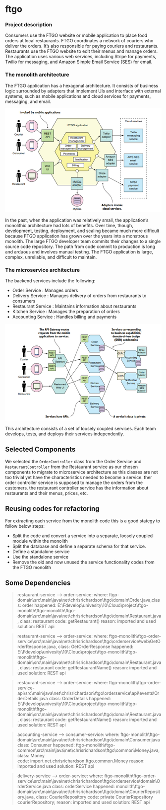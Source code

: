 # ftgo
### Project description 
Consumers use the FTGO website or mobile application to place food orders at local restaurants. FTGO coordinates a network of couriers who deliver the orders. It’s also responsible for paying couriers and restaurants. Restaurants use the FTGO website to edit their menus and manage orders. The application uses various web services, including Stripe for payments, Twilio for messaging, and Amazon Simple Email Service (SES) for email.
### The monolith architecture
The FTGO application has a hexagonal architecture. It consists of business logic surrounded by adapters that implement UIs and interface with external systems, such as mobile applications and cloud services for payments, messaging, and email.

<img src="smallmonolith_version.png">

In the past, when the application was relatively small, the application’s monolithic architecture had lots of benefits. Over time, though, development, testing, deployment, and scaling became much more difficult because FTGO application has grown over the years into a monstrous monolith.
The large FTGO developer team commits their changes to a single source code repository. The path from code commit to production is long and arduous and involves manual testing. The FTGO application is large, complex, unreliable, and difficult to maintain.
### The microservice architecture
The backend services include the following:
- Order Service : Manages orders
- Delivery Service : Manages delivery of orders from restaurants to consumers
- Restaurant Service : Maintains information about restaurants
- Kitchen Service : Manages the preparation of orders
- Accounting Service : Handles billing and payments

<img src="1.png">

This architecture consists of a set of loosely coupled services. Each team develops, tests, and deploys their services independently.

## Selected Components
We selected the `OrderController` class from the Order Service and `RestaurantController` from the Restaurant service as our chosen components to migrate to microservice architecture as this classes are not too trivial yet have the characteristics needed to become a service.
ther order controller service is supposed to manage the orders from the customers.
the restaurant controller service has the information about restaurants and their menus, prices, etc.

## Reusing codes for refactoring
For extracting each service from the monolith code this is a good stategy to follow below steps:

- Split the code and convert a service into a separate, loosely coupled module within the monolith
- Split the database and define a separate schema for that service.
- Define a standalone service
- Use the standalone service
- Remove the old and now unused the service functionality codes from the FTGO monolith

## Some Dependencies

> restaurant-service --> order-service:
where: ftgo-domain\src\main\java\net\chrisrichardson\ftgo\domain\Order.java,class: order
happened: E:\Fdevelop\univesity\10\Cloud\project\ftgo-monolith\ftgo-monolith\ftgo-domain\src\main\java\net\chrisrichardson\ftgo\domain\Restaurant.java, class: restaurant
code: getRestaurant()
reason: imported and used
solution: REST api

> restaurant-service --> order-service:
where: ftgo-monolith\ftgo-order-service\src\main\java\net\chrisrichardson\ftgo\orderservice\web\GetOrderResponse.java, class: GetOrderResponse
happened: E:\Fdevelop\univesity\10\Cloud\project\ftgo-monolith\ftgo-monolith\ftgo-domain\src\main\java\net\chrisrichardson\ftgo\domain\Restaurant.java, class: restaurant        code: getRestaurantName()
reason: imported and used
solution: REST api

> restaurant-service --> order-service:
where: ftgo-monolith\ftgo-order-service-api\src\main\java\net\chrisrichardson\ftgo\orderservice\api\events\OrderDetails.java class: OrderDetails
happened: E:\Fdevelop\univesity\10\Cloud\project\ftgo-monolith\ftgo-monolith\ftgo-domain\src\main\java\net\chrisrichardson\ftgo\domain\Restaurant.java, class: restaurant        code: getRestaurantName()
reason: imported and used
solution: REST api

> accounting-service --> consumer-service:
where: ftgo-monolith\ftgo-domain\src\main\java\net\chrisrichardson\ftgo\domain\Consumer.java class: Consumer
happened: ftgo-monolith\ftgo-common\src\main\java\net\chrisrichardson\ftgo\common\Money.java, class: Money        
code: import net.chrisrichardson.ftgo.common.Money
reason: imported and used
solution: REST api

> delivery-service --> order-service:
where: ftgo-monolith\ftgo-order-service\src\main\java\net\chrisrichardson\ftgo\orderservice\domain\OrderService.java class: orderService
happened: monolith\ftgo-domain\src\main\java\net\chrisrichardson\ftgo\domain\CourierRepository.java, class: CourierRepository
code:   private CourierRepository courierRepository;
reason: imported and used
solution: REST api



